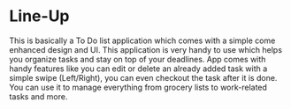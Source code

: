 # Line-Up
This is basically a To Do list application which comes with a simple come enhanced design and UI.
This application is very handy to use which helps you organize tasks and stay on top of your deadlines.
App comes with handy features like you can edit or delete an already added task with a simple swipe (Left/Right), you can even checkout the task after it is done.
You can use it to manage everything from grocery lists to work-related tasks and more.

